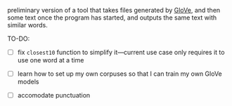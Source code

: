 preliminary version of a tool that takes files generated by [GloVe](https://github.com/stanfordnlp/GloVe), and then some text once the program has started, and outputs the same text with similar words. 

TO-DO: 

- [ ] fix `closest10` function to simplify it—current use case only requires it to use one word at a time 
- [ ] learn how to set up my own corpuses so that I can train my own GloVe models 
- [ ] accomodate punctuation

